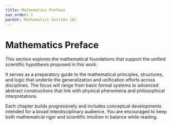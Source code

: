 ```yaml
---
title: Mathematics Preface
nav_order: 1
parent: Mathematics Section (A)
---
```


# Mathematics Preface

This section explores the mathematical foundations that support the unified scientific hypothesis proposed in this work.

It serves as a preparatory guide to the mathematical principles, structures, and logic that underlie the generalization and unification efforts across disciplines. The focus will range from basic formal systems to advanced abstract constructions that link with physical phenomena and philosophical interpretations.

Each chapter builds progressively and includes conceptual developments intended for a broad interdisciplinary audience. You are encouraged to keep both mathematical rigor and scientific intuition in balance while reading.
